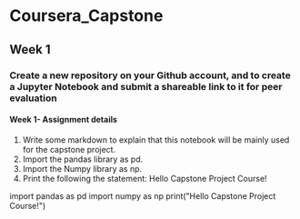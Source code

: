 # Coursera_Capstone
## Week 1 
### Create a new repository on your Github account, and to create a Jupyter Notebook and submit a shareable link to it for peer evaluation
#### Week 1- Assignment details
1. Write some markdown to explain that this notebook will be mainly used for the capstone project.
2. Import the pandas library as pd.
3. Import the Numpy library as np.
4. Print the following the statement: Hello Capstone Project Course!

import pandas as pd 
import numpy as np 
print("Hello Capstone Project Course!")

